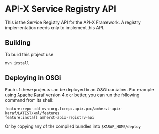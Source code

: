 API-X Service Registry API
==========================

This is the Service Registry API for the API-X Framework.
A registry implementation needs only to implement this API.

Building
--------

To build this project use

    mvn install

Deploying in OSGi
-----------------

Each of these projects can be deployed in an OSGi container. For example using
[Apache Karaf](http://karaf.apache.org) version 4.x or better, you can run the following
command from its shell:

    feature:repo-add mvn:org.fcrepo.apix.poc/amherst-apix-karaf/LATEST/xml/features
    feature:install amherst-apix-registry-api

Or by copying any of the compiled bundles into `$KARAF_HOME/deploy`.


